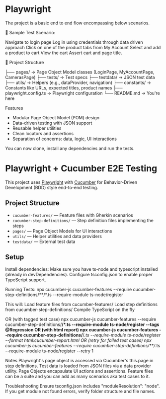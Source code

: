 # Playwright
The project is a basic end to end flow encompassing below scenarios.


🧾 Sample Test Scenario:

Navigate to login page
Log in using credentials through data driven approach
Click on one of the product tabs from My Account
Select and add a product to cart
View the cart
Assert cart and page title.


📁 Project Structure

├── pages/ → Page Object Model classes (LoginPage, MyAccountPage, CamerasPage)
├── tests/ → Test specs
├── testdata/ → JSON test data
├── utils/ → Helpers (e.g., dataProvider, navigation)
├── constants/ → Constants like URLs, expected titles, product names
├── playwright.config.ts → Playwright configuration
└── README.md → You're here


Features

- Modular Page Object Model (POM) design
- Data-driven testing with JSON support
- Reusable helper utilities
- Clean locators and assertions
- Separation of concerns: data, logic, UI interactions


You can now clone, install any dependencies and run the tests.




# Playwright + Cucumber E2E Testing

This project uses [Playwright](https://playwright.dev/) with [Cucumber](https://cucumber.io/) for Behavior-Driven Development (BDD) style end-to-end testing.

## Project Structure

- `cucumber-features/` — Feature files with Gherkin scenarios
- `cucumber-step-definitions/` — Step definition files implementing the steps
- `pages/` — Page Object Models for UI interactions
- `utils/` — Helper utilities and data providers
- `testdata/` — External test data

## Setup

Install dependencies:
Make sure you have ts-node and typescript installed (already in devDependencies).
Configure tsconfig.json to enable proper TypeScript support.

Running Tests:
npx cucumber-js cucumber-features --require cucumber-step-definitions/**/*.ts --require-module ts-node/register 

This will:
Load feature files from cucumber-features/
Load step definitions from cucumber-step-definitions/
Compile TypeScript on the fly


OR  (with tagged test case)
npx cucumber-js cucumber-features --require cucumber-step-definitions/**/*.ts --require-module ts-node/register --tags @Regression
OR (with html report)
npx cucumber-js cucumber-features --require cucumber-step-definitions/**/*.ts --require-module ts-node/register --format html:cucumber-report.html
OR (retry for failed test cases)
npx cucumber-js cucumber-features --require cucumber-step-definitions/**/*.ts --require-module ts-node/register --retry 1



Notes
Playwright's page object is accessed via Cucumber's this.page in step definitions.
Test data is loaded from JSON files via a data provider utility.
Page Objects encapsulate UI actions and assertions.
Feature files can be a suite and you can add as many scenarios aka test cases to it.

Troubleshooting
Ensure tsconfig.json includes "moduleResolution": "node".
If you get module not found errors, verify folder structure and file names.

